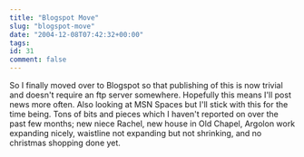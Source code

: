 ```yaml
---
title: "Blogspot Move"
slug: "blogspot-move"
date: "2004-12-08T07:42:32+00:00"
tags:
id: 31
comment: false
---
```


So I finally moved over to Blogspot so that publishing of this is now trivial and doesn't require an
ftp server somewhere. Hopefully this means I'll post news more often. Also looking at MSN Spaces but I'll stick with this for the time being. Tons of bits and pieces which I haven't reported on over the past few months; new niece Rachel, new house in Old Chapel, Argolon work expanding nicely, waistline not expanding but not shrinking, and no christmas shopping done yet.


